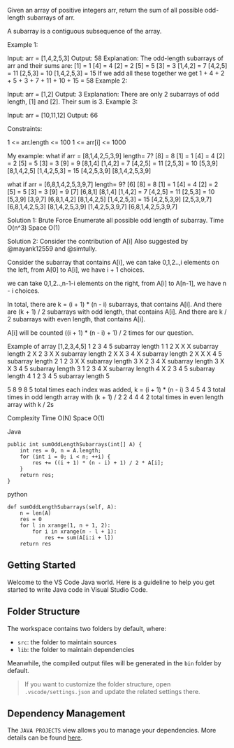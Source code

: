 Given an array of positive integers arr, return the sum of all possible odd-length subarrays of arr.

A subarray is a contiguous subsequence of the array.

 

Example 1:

Input: arr = [1,4,2,5,3]
Output: 58
Explanation: The odd-length subarrays of arr and their sums are:
[1] = 1
[4] = 4
[2] = 2
[5] = 5
[3] = 3
[1,4,2] = 7
[4,2,5] = 11
[2,5,3] = 10
[1,4,2,5,3] = 15
If we add all these together we get 1 + 4 + 2 + 5 + 3 + 7 + 11 + 10 + 15 = 58
Example 2:

Input: arr = [1,2]
Output: 3
Explanation: There are only 2 subarrays of odd length, [1] and [2]. Their sum is 3.
Example 3:

Input: arr = [10,11,12]
Output: 66
 

Constraints:

1 <= arr.length <= 100
1 <= arr[i] <= 1000

My example:
what if arr = [8,1,4,2,5,3,9] length= 7?
[8] = 8
[1] = 1
[4] = 4
[2] = 2
[5] = 5
[3] = 3
[9] = 9
[8,1,4]
[1,4,2] = 7
[4,2,5] = 11
[2,5,3] = 10
[5,3,9]
[8,1,4,2,5]
[1,4,2,5,3] = 15
[4,2,5,3,9]
[8,1,4,2,5,3,9]

what if arr = [6,8,1,4,2,5,3,9,7] length= 9?
[6]
[8] = 8
[1] = 1
[4] = 4
[2] = 2
[5] = 5
[3] = 3
[9] = 9
[7]
[6,8,1]
[8,1,4]
[1,4,2] = 7
[4,2,5] = 11
[2,5,3] = 10
[5,3,9]
[3,9,7]
[6,8,1,4,2]
[8,1,4,2,5]
[1,4,2,5,3] = 15
[4,2,5,3,9]
[2,5,3,9,7]
[6,8,1,4,2,5,3]
[8,1,4,2,5,3,9]
[1,4,2,5,3,9,7]
[6,8,1,4,2,5,3,9,7]

Solution 1: Brute Force
Enumerate all possible odd length of subarray.
Time O(n^3)
Space O(1)

Solution 2: Consider the contribution of A[i]
Also suggested by @mayank12559 and @simtully.

Consider the subarray that contains A[i],
we can take 0,1,2..,i elements on the left,
from A[0] to A[i],
we have i + 1 choices.

we can take 0,1,2..,n-1-i elements on the right,
from A[i] to A[n-1],
we have n - i choices.

In total, there are k = (i + 1) * (n - i) subarrays, that contains A[i].
And there are (k + 1) / 2 subarrays with odd length, that contains A[i].
And there are k / 2 subarrays with even length, that contains A[i].

A[i] will be counted ((i + 1) * (n - i) + 1) / 2 times for our question.


Example of array [1,2,3,4,5]
1 2 3 4 5 subarray length 1
1 2 X X X subarray length 2
X 2 3 X X subarray length 2
X X 3 4 X subarray length 2
X X X 4 5 subarray length 2
1 2 3 X X subarray length 3
X 2 3 4 X subarray length 3
X X 3 4 5 subarray length 3
1 2 3 4 X subarray length 4
X 2 3 4 5 subarray length 4
1 2 3 4 5 subarray length 5

5 8 9 8 5 total times each index was added, k = (i + 1) * (n - i)
3 4 5 4 3 total times in odd length array with (k + 1) / 2
2 4 4 4 2 total times in even length array with k / 2s


Complexity
Time O(N)
Space O(1)


Java

    public int sumOddLengthSubarrays(int[] A) {
        int res = 0, n = A.length;
        for (int i = 0; i < n; ++i) {
            res += ((i + 1) * (n - i) + 1) / 2 * A[i];
        }
        return res;
    }

python

    def sumOddLengthSubarrays(self, A):
        n = len(A)
        res = 0
        for l in xrange(1, n + 1, 2):
            for i in xrange(n - l + 1):
                res += sum(A[i:i + l])
        return res

## Getting Started

Welcome to the VS Code Java world. Here is a guideline to help you get started to write Java code in Visual Studio Code.

## Folder Structure

The workspace contains two folders by default, where:

- `src`: the folder to maintain sources
- `lib`: the folder to maintain dependencies

Meanwhile, the compiled output files will be generated in the `bin` folder by default.

> If you want to customize the folder structure, open `.vscode/settings.json` and update the related settings there.

## Dependency Management

The `JAVA PROJECTS` view allows you to manage your dependencies. More details can be found [here](https://github.com/microsoft/vscode-java-dependency#manage-dependencies).
